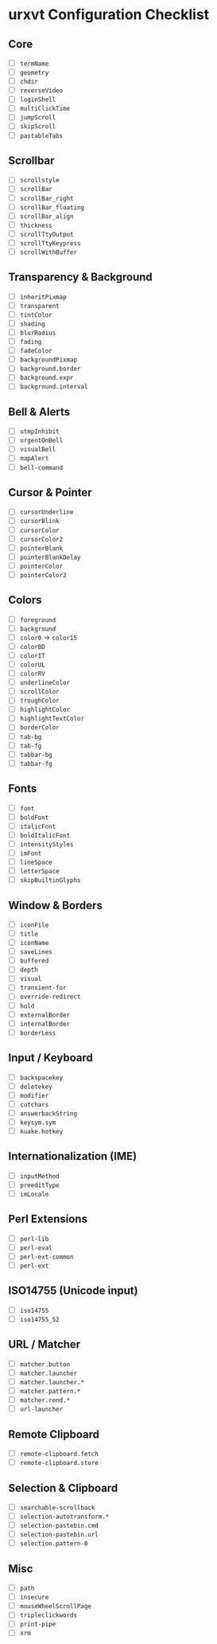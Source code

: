 # urxvt Configuration Checklist

## Core
- [ ] `termName`
- [ ] `geometry`
- [ ] `chdir`
- [ ] `reverseVideo`
- [ ] `loginShell`
- [ ] `multiClickTime`
- [ ] `jumpScroll`
- [ ] `skipScroll`
- [ ] `pastableTabs`

## Scrollbar
- [ ] `scrollstyle`
- [ ] `scrollBar`
- [ ] `scrollBar_right`
- [ ] `scrollBar_floating`
- [ ] `scrollBar_align`
- [ ] `thickness`
- [ ] `scrollTtyOutput`
- [ ] `scrollTtyKeypress`
- [ ] `scrollWithBuffer`

## Transparency & Background
- [ ] `inheritPixmap`
- [ ] `transparent`
- [ ] `tintColor`
- [ ] `shading`
- [ ] `blurRadius`
- [ ] `fading`
- [ ] `fadeColor`
- [ ] `backgroundPixmap`
- [ ] `background.border`
- [ ] `background.expr`
- [ ] `background.interval`

## Bell & Alerts
- [ ] `utmpInhibit`
- [ ] `urgentOnBell`
- [ ] `visualBell`
- [ ] `mapAlert`
- [ ] `bell-command`

## Cursor & Pointer
- [ ] `cursorUnderline`
- [ ] `cursorBlink`
- [ ] `cursorColor`
- [ ] `cursorColor2`
- [ ] `pointerBlank`
- [ ] `pointerBlankDelay`
- [ ] `pointerColor`
- [ ] `pointerColor2`

## Colors
- [ ] `foreground`
- [ ] `background`
- [ ] `color0` → `color15`
- [ ] `colorBD`
- [ ] `colorIT`
- [ ] `colorUL`
- [ ] `colorRV`
- [ ] `underlineColor`
- [ ] `scrollColor`
- [ ] `troughColor`
- [ ] `highlightColor`
- [ ] `highlightTextColor`
- [ ] `borderColor`
- [ ] `tab-bg`
- [ ] `tab-fg`
- [ ] `tabbar-bg`
- [ ] `tabbar-fg`

## Fonts
- [ ] `font`
- [ ] `boldFont`
- [ ] `italicFont`
- [ ] `boldItalicFont`
- [ ] `intensityStyles`
- [ ] `imFont`
- [ ] `lineSpace`
- [ ] `letterSpace`
- [ ] `skipBuiltinGlyphs`

## Window & Borders
- [ ] `iconFile`
- [ ] `title`
- [ ] `iconName`
- [ ] `saveLines`
- [ ] `buffered`
- [ ] `depth`
- [ ] `visual`
- [ ] `transient-for`
- [ ] `override-redirect`
- [ ] `hold`
- [ ] `externalBorder`
- [ ] `internalBorder`
- [ ] `borderLess`

## Input / Keyboard
- [ ] `backspacekey`
- [ ] `deletekey`
- [ ] `modifier`
- [ ] `cutchars`
- [ ] `answerbackString`
- [ ] `keysym.sym`
- [ ] `kuake.hotkey`

## Internationalization (IME)
- [ ] `inputMethod`
- [ ] `preeditType`
- [ ] `imLocale`

## Perl Extensions
- [ ] `perl-lib`
- [ ] `perl-eval`
- [ ] `perl-ext-common`
- [ ] `perl-ext`

## ISO14755 (Unicode input)
- [ ] `iso14755`
- [ ] `iso14755_52`

## URL / Matcher
- [ ] `matcher.button`
- [ ] `matcher.launcher`
- [ ] `matcher.launcher.*`
- [ ] `matcher.pattern.*`
- [ ] `matcher.rend.*`
- [ ] `url-launcher`

## Remote Clipboard
- [ ] `remote-clipboard.fetch`
- [ ] `remote-clipboard.store`

## Selection & Clipboard
- [ ] `searchable-scrollback`
- [ ] `selection-autotransform.*`
- [ ] `selection-pastebin.cmd`
- [ ] `selection-pastebin.url`
- [ ] `selection.pattern-0`

## Misc
- [ ] `path`
- [ ] `insecure`
- [ ] `mouseWheelScrollPage`
- [ ] `tripleclickwords`
- [ ] `print-pipe`
- [ ] `xrm`
